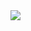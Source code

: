 <img src="https://github.com/f0rkr/f0rkr/blob/main/death.gif?raw=true" />

<link rel="stylesheet" href="https://cdnjs.cloudflare.com/ajax/libs/font-awesome/4.7.0/css/font-awesome.min.css">
<a href="https://github.com/f0rkr" title="Github"><i class="fa fa-github fa-5"></i></a>
<a href="https://www.twitter.com/f0rkr" title="Twitter"><i class="fa fa-twitter fa-5"></i></a>
<a href="https://stackoverflow.com/users/12187121/f0rkr" title="Stackverflow"><i class="fa fa-stack-overflow fa-5" aria-hidden="true"></i></a>
